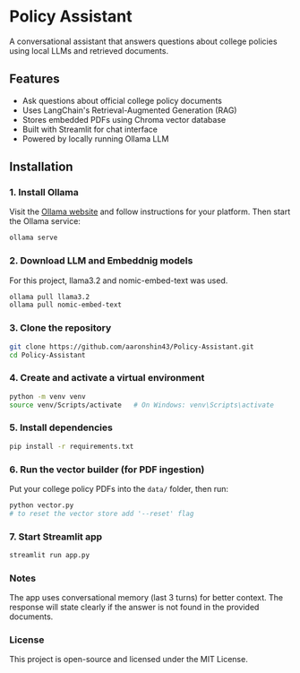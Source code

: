 # Policy Assistant

A conversational assistant that answers questions about college policies using local LLMs and retrieved documents.

## Features

- Ask questions about official college policy documents
- Uses LangChain's Retrieval-Augmented Generation (RAG)
- Stores embedded PDFs using Chroma vector database
- Built with Streamlit for chat interface
- Powered by locally running Ollama LLM

## Installation

### 1. **Install Ollama**

Visit the [Ollama website](https://ollama.com/) and follow instructions for your platform.
Then start the Ollama service:

```bash
ollama serve
```

### 2. **Download LLM and Embeddnig models**

For this project, llama3.2 and nomic-embed-text was used.

```bash
ollama pull llama3.2
ollama pull nomic-embed-text
```

### 3. **Clone the repository**

```bash
git clone https://github.com/aaronshin43/Policy-Assistant.git
cd Policy-Assistant
```

### 4. **Create and activate a virtual environment**

```bash
python -m venv venv
source venv/Scripts/activate   # On Windows: venv\Scripts\activate
```

### 5. **Install dependencies**

```bash
pip install -r requirements.txt
```

### 6. **Run the vector builder (for PDF ingestion)**

Put your college policy PDFs into the ```data/``` folder, then run:
```bash
python vector.py
# to reset the vector store add '--reset' flag
```

### 7. **Start Streamlit app**

```bash
streamlit run app.py
```

### Notes
The app uses conversational memory (last 3 turns) for better context.
The response will state clearly if the answer is not found in the provided documents.

### License
This project is open-source and licensed under the MIT License.